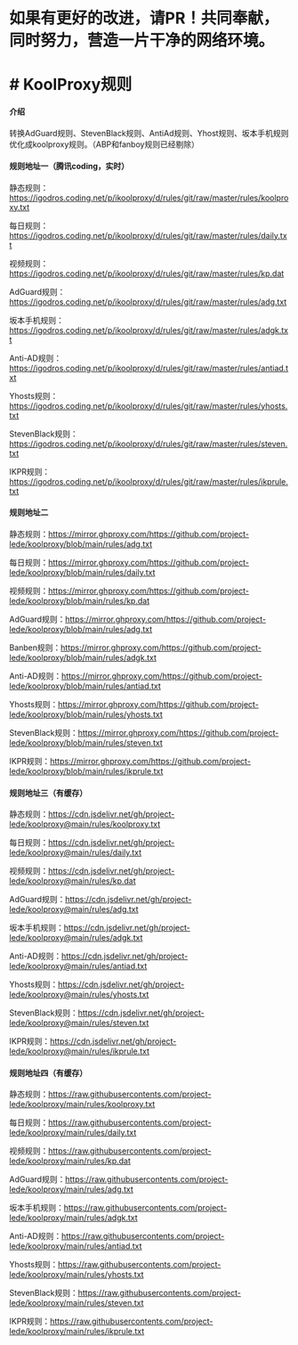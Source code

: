 # 如果有更好的改进，请PR！共同奉献，同时努力，营造一片干净的网络环境。

# # KoolProxy规则

#### 介绍
转换AdGuard规则、StevenBlack规则、AntiAd规则、Yhost规则、坂本手机规则优化成koolproxy规则。（ABP和fanboy规则已经剔除）


#### 规则地址一（腾讯coding，实时）

静态规则：https://igodros.coding.net/p/ikoolproxy/d/rules/git/raw/master/rules/koolproxy.txt

每日规则：https://igodros.coding.net/p/ikoolproxy/d/rules/git/raw/master/rules/daily.txt

视频规则：https://igodros.coding.net/p/ikoolproxy/d/rules/git/raw/master/rules/kp.dat

AdGuard规则：https://igodros.coding.net/p/ikoolproxy/d/rules/git/raw/master/rules/adg.txt 

坂本手机规则：https://igodros.coding.net/p/ikoolproxy/d/rules/git/raw/master/rules/adgk.txt

Anti-AD规则：https://igodros.coding.net/p/ikoolproxy/d/rules/git/raw/master/rules/antiad.txt

Yhosts规则：https://igodros.coding.net/p/ikoolproxy/d/rules/git/raw/master/rules/yhosts.txt

StevenBlack规则：https://igodros.coding.net/p/ikoolproxy/d/rules/git/raw/master/rules/steven.txt

IKPR规则：https://igodros.coding.net/p/ikoolproxy/d/rules/git/raw/master/rules/ikprule.txt

#### 规则地址二

静态规则：https://mirror.ghproxy.com/https://github.com/project-lede/koolproxy/blob/main/rules/adg.txt

每日规则：https://mirror.ghproxy.com/https://github.com/project-lede/koolproxy/blob/main/rules/daily.txt

视频规则：https://mirror.ghproxy.com/https://github.com/project-lede/koolproxy/blob/main/rules/kp.dat

AdGuard规则：https://mirror.ghproxy.com/https://github.com/project-lede/koolproxy/blob/main/rules/adg.txt 

Banben规则：https://mirror.ghproxy.com/https://github.com/project-lede/koolproxy/blob/main/rules/adgk.txt

Anti-AD规则：https://mirror.ghproxy.com/https://github.com/project-lede/koolproxy/blob/main/rules/antiad.txt

Yhosts规则：https://mirror.ghproxy.com/https://github.com/project-lede/koolproxy/blob/main/rules/yhosts.txt

StevenBlack规则：https://mirror.ghproxy.com/https://github.com/project-lede/koolproxy/blob/main/rules/steven.txt

IKPR规则：https://mirror.ghproxy.com/https://github.com/project-lede/koolproxy/blob/main/rules/ikprule.txt


#### 规则地址三（有缓存）

静态规则：https://cdn.jsdelivr.net/gh/project-lede/koolproxy@main/rules/koolproxy.txt

每日规则：https://cdn.jsdelivr.net/gh/project-lede/koolproxy@main/rules/daily.txt

视频规则：https://cdn.jsdelivr.net/gh/project-lede/koolproxy@main/rules/kp.dat

AdGuard规则：https://cdn.jsdelivr.net/gh/project-lede/koolproxy@main/rules/adg.txt 

坂本手机规则：https://cdn.jsdelivr.net/gh/project-lede/koolproxy@main/rules/adgk.txt

Anti-AD规则：https://cdn.jsdelivr.net/gh/project-lede/koolproxy@main/rules/antiad.txt

Yhosts规则：https://cdn.jsdelivr.net/gh/project-lede/koolproxy@main/rules/yhosts.txt

StevenBlack规则：https://cdn.jsdelivr.net/gh/project-lede/koolproxy@main/rules/steven.txt

IKPR规则：https://cdn.jsdelivr.net/gh/project-lede/koolproxy@main/rules/ikprule.txt


#### 规则地址四（有缓存）

静态规则：https://raw.githubusercontents.com/project-lede/koolproxy/main/rules/koolproxy.txt

每日规则：https://raw.githubusercontents.com/project-lede/koolproxy/main/rules/daily.txt

视频规则：https://raw.githubusercontents.com/project-lede/koolproxy/main/rules/kp.dat

AdGuard规则：https://raw.githubusercontents.com/project-lede/koolproxy/main/rules/adg.txt 

坂本手机规则：https://raw.githubusercontents.com/project-lede/koolproxy/main/rules/adgk.txt

Anti-AD规则：https://raw.githubusercontents.com/project-lede/koolproxy/main/rules/antiad.txt

Yhosts规则：https://raw.githubusercontents.com/project-lede/koolproxy/main/rules/yhosts.txt

StevenBlack规则：https://raw.githubusercontents.com/project-lede/koolproxy/main/rules/steven.txt

IKPR规则：https://raw.githubusercontents.com/project-lede/koolproxy/main/rules/ikprule.txt

